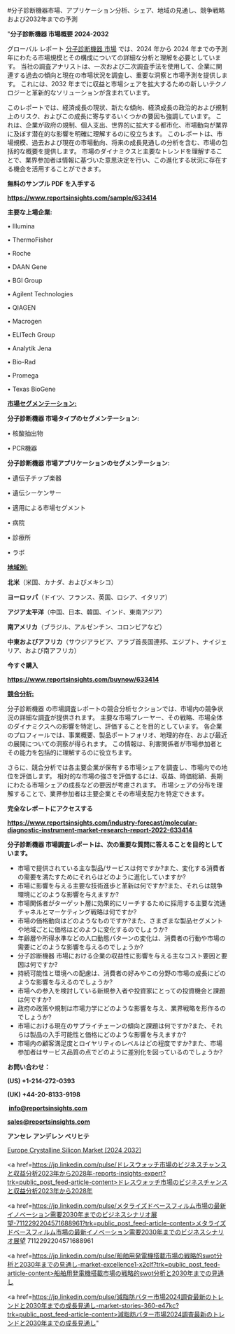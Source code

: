 #分子診断機器市場、アプリケーション分析、シェア、地域の見通し、競争戦略および2032年までの予測

"<strong>分子診断機器 市場概要 2024-2032</strong>

グローバル レポート <a href=https://www.reportsinsights.com/sample/633414>分子診断機器 市場</a> では、2024 年から 2024 年までの予測年にわたる市場規模とその構成についての詳細な分析と理解を必要としています。 当社の調査アナリストは、一次および二次調査手法を使用して、企業に関連する過去の傾向と現在の市場状況を調査し、重要な洞察と市場予測を提供します。 これには、2032 年までに収益と市場シェアを拡大​​するための新しいテクノロジーと革新的なソリューションが含まれています。

このレポートでは、経済成長の現状、新たな傾向、経済成長の政治的および規制上のリスク、およびこの成長に寄与するいくつかの要因も強調しています。 これは、企業が政府の規制、個人支出、世界的に拡大する都市化、市場動向が業界に及ぼす潜在的な影響を明確に理解するのに役立ちます。 このレポートは、市場規模、過去および現在の市場動向、将来の成長見通しの分析を含む、市場の包括的な概要を提供します。 市場のダイナミクスと主要なトレンドを理解することで、業界参加者は情報に基づいた意思決定を行い、この進化する状況に存在する機会を活用することができます。

<strong><b>無料のサンプル PDF を入手する</b></strong>

<a href=https://www.reportsinsights.com/sample/633414><strong><u>https://www.reportsinsights.com/sample/633414</u></strong></a>

<strong>主要な上場企業:</strong>

• Illumina

• ThermoFisher

• Roche

• DAAN Gene

• BGI Group

• Agilent Technologies

• QIAGEN

• Macrogen

• ELITech Group

• Analytik Jena

• Bio-Rad

• Promega

• Texas BioGene

<strong><u>市場セグメンテーション</u></strong><strong><u>:</u></strong>

<strong>分子診断機器 市場タイプのセグメンテーション:</strong>

• 核酸抽出物

• PCR機器

<strong>分子診断機器 市場アプリケーションのセグメンテーション:</strong>

• 遺伝子チップ楽器

• 遺伝シーケンサー

• 適用による市場セグメント

• 病院

• 診療所

• ラボ

<strong><u>地域別</u></strong><strong><u>:</u></strong>

<strong>北米</strong>（米国、カナダ、およびメキシコ）

<strong>ヨーロッパ</strong>（ドイツ、フランス、英国、ロシア、イタリア）

<strong>アジア太平洋</strong>（中国、日本、韓国、インド、東南アジア）

<strong>南アメリカ</strong>（ブラジル、アルゼンチン、コロンビアなど）

<strong>中東およびアフリカ</strong>（サウジアラビア、アラブ首長国連邦、エジプト、ナイジェリア、および南アフリカ）

<strong>今すぐ購入</strong>

<a href=https://www.reportsinsights.com/buynow/633414><strong><u>https://www.reportsinsights.com/buynow/633414</u></strong></a>

<strong><u>競合分析:</u></strong>

分子診断機器 の市場調査レポートの競合分析セクションでは、市場内の競争状況の詳細な調査が提供されます。 主要な市場プレーヤー、その戦略、市場全体のダイナミクスへの影響を特定し、評価することを目的としています。 各企業のプロフィールでは、事業概要、製品ポートフォリオ、地理的存在、および最近の展開についての洞察が得られます。 この情報は、利害関係者が市場参加者とその能力を包括的に理解するのに役立ちます。

さらに、競合分析では各主要企業が保有する市場シェアを調査し、市場内での地位を評価します。 相対的な市場の強さを評価するには、収益、時価総額、長期にわたる市場シェアの成長などの要因が考慮されます。 市場シェアの分布を理解することで、業界参加者は主要企業とその市場支配力を特定できます。

<strong>完全なレポートにアクセスする</strong>

<a href=https://www.reportsinsights.com/industry-forecast/molecular-diagnostic-instrument-market-research-report-2022-633414><strong><u><b>https://www.reportsinsights.com/industry-forecast/molecular-diagnostic-instrument-market-research-report-2022-633414</b></u></strong></a>

<strong><b>分子診断機器 市場調査レポートは、次の重要な質問に答えることを目的としています。</b></strong>
<ul>
  <li>市場で提供されている主な製品/サービスは何ですか?また、変化する消費者の需要を満たすためにそれらはどのように進化していますか?</li>
  <li>市場に影響を与える主要な技術進歩と革新は何ですか?また、それらは競争環境にどのような影響を与えますか?</li>
  <li>市場関係者がターゲット層に効果的にリーチするために採用する主要な流通チャネルとマーケティング戦略は何ですか?</li>
  <li>市場の価格動向はどのようなものですか?また、さまざまな製品セグメントや地域ごとに価格はどのように変化するのでしょうか?</li>
  <li>年齢層や所得水準などの人口動態パターンの変化は、消費者の行動や市場の需要にどのような影響を与えるのでしょうか?</li>
  <li>分子診断機器 市場における企業の収益性に影響を与える主なコスト要因と要因は何ですか?</li>
  <li>持続可能性と環境への配慮は、消費者の好みやこの分野の市場の成長にどのような影響を与えるのでしょうか?</li>
  <li>市場への参入を検討している新規参入者や投資家にとっての投資機会と課題は何ですか?</li>
  <li>政府の政策や規制は市場力学にどのような影響を与え、業界戦略を形作るのでしょうか?</li>
  <li>市場における現在のサプライチェーンの傾向と課題は何ですか?また、それらは製品の入手可能性と価格にどのような影響を与えますか?</li>
  <li>市場内の顧客満足度とロイヤリティのレベルはどの程度ですか?また、市場参加者はサービス品質の点でどのように差別化を図っているのでしょうか?</li>
</ul>
<strong>お問い合わせ：</strong>

<strong>(US) +1-214-272-0393</strong>

<strong>(UK) +44-20-8133-9198</strong>

<strong> </strong><a href=info@reportsinsights.com><strong><u>info@reportsinsights.com</u></strong></a>

<a href=sales@reportsinsights.com><strong><u>sales@reportsinsights.com</u></strong></a>

<strong>アンセレ アンデレン ベリヒテ</strong>

<a href=https://www.linkedin.com/pulse/europe-crystalline-silicon-markets-2024-comprehensive-cakif/>Europe Crystalline Silicon Market [2024 2032]</a>

<a href=https://jp.linkedin.com/pulse/ドレスウォッチ市場のビジネスチャンスと収益分析2023年から2028年-reports-insights-expert?trk=public_post_feed-article-content>ドレスウォッチ市場のビジネスチャンスと収益分析2023年から2028年</a>

<a href=https://jp.linkedin.com/pulse/メタライズドベースフィルム市場の最新イノベーション需要2030年までのビジネスシナリオ展望-7112292204571688961?trk=public_post_feed-article-content>メタライズドベースフィルム市場の最新イノベーション需要2030年までのビジネスシナリオ展望 7112292204571688961</a>

<a href=https://jp.linkedin.com/pulse/船舶用発電機搭載市場の戦略的swot分析と2030年までの見通し-market-excellence1-x2clf?trk=public_post_feed-article-content>船舶用発電機搭載市場の戦略的swot分析と2030年までの見通し</a>

<a href=https://jp.linkedin.com/pulse/減脂肪バター市場2024調査最新のトレンドと2030年までの成長見通し-market-stories-360-e47kc?trk=public_post_feed-article-content>減脂肪バター市場2024調査最新のトレンドと2030年までの成長見通し</a>"
